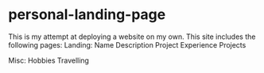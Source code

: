 # personal-landing-page
This is my attempt at deploying a website on my own.
This site includes the following pages:
Landing:
Name
Description
Project
Experience
Projects

Misc:
Hobbies
Travelling
